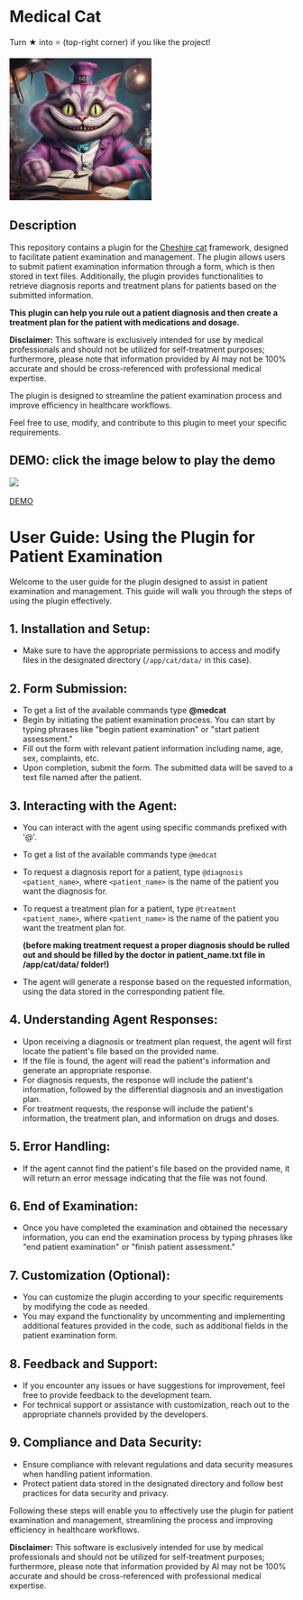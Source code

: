 # Medical Cat
Turn ★ into ⭐ (top-right corner) if you like the project!

<img src="https://raw.githubusercontent.com/pazoff/medical-cat/main/medical-cat-logo.jpg" width="50%">

## Description

This repository contains a plugin for the [Cheshire cat](https://github.com/cheshire-cat-ai/core) framework, designed to facilitate patient examination and management. The plugin allows users to submit patient examination information through a form, which is then stored in text files. Additionally, the plugin provides functionalities to retrieve diagnosis reports and treatment plans for patients based on the submitted information.

<b>This plugin can help you rule out a patient diagnosis and then create a treatment plan for the patient with medications and dosage.</b>

<b>Disclaimer:</b> This software is exclusively intended for use by medical professionals and should not be utilized for self-treatment purposes; furthermore, please note that information provided by AI may not be 100% accurate and should be cross-referenced with professional medical expertise.

The plugin is designed to streamline the patient examination process and improve efficiency in healthcare workflows.

Feel free to use, modify, and contribute to this plugin to meet your specific requirements.

## <b>DEMO:</b> click the image below to play the demo

[<img src="https://github.com/pazoff/medical-cat/assets/28357700/aa405a70-8e09-4824-afef-e798422a6513" width="50%">](https://youtu.be/DTJKZLaZC_Y "Medical Cat Workflow")

[DEMO](https://www.youtube.com/watch?v=DTJKZLaZC_Y)

# User Guide: Using the Plugin for Patient Examination

Welcome to the user guide for the plugin designed to assist in patient examination and management. This guide will walk you through the steps of using the plugin effectively.

## 1. Installation and Setup:
- Make sure to have the appropriate permissions to access and modify files in the designated directory (`/app/cat/data/` in this case).

## 2. Form Submission:
- To get a list of the available commands type <b>@medcat</b>
- Begin by initiating the patient examination process. You can start by typing phrases like "begin patient examination" or "start patient assessment."
- Fill out the form with relevant patient information including name, age, sex, complaints, etc.
- Upon completion, submit the form. The submitted data will be saved to a text file named after the patient.

## 3. Interacting with the Agent:
- You can interact with the agent using specific commands prefixed with '@'.
- To get a list of the available commands type `@medcat`
- To request a diagnosis report for a patient, type `@diagnosis <patient_name>`, where `<patient_name>` is the name of the patient you want the diagnosis for.
- To request a treatment plan for a patient, type `@treatment <patient_name>`, where `<patient_name>` is the name of the patient you want the treatment plan for.

  <b>(before making treatment request a proper diagnosis should be rulled out and should be filled by the doctor in patient_name.txt file in /app/cat/data/ folder!)</b>
- The agent will generate a response based on the requested information, using the data stored in the corresponding patient file.

## 4. Understanding Agent Responses:
- Upon receiving a diagnosis or treatment plan request, the agent will first locate the patient's file based on the provided name.
- If the file is found, the agent will read the patient's information and generate an appropriate response.
- For diagnosis requests, the response will include the patient's information, followed by the differential diagnosis and an investigation plan.
- For treatment requests, the response will include the patient's information, the treatment plan, and information on drugs and doses.

## 5. Error Handling:
- If the agent cannot find the patient's file based on the provided name, it will return an error message indicating that the file was not found.

## 6. End of Examination:
- Once you have completed the examination and obtained the necessary information, you can end the examination process by typing phrases like "end patient examination" or "finish patient assessment."

## 7. Customization (Optional):
- You can customize the plugin according to your specific requirements by modifying the code as needed.
- You may expand the functionality by uncommenting and implementing additional features provided in the code, such as additional fields in the patient examination form.

## 8. Feedback and Support:
- If you encounter any issues or have suggestions for improvement, feel free to provide feedback to the development team.
- For technical support or assistance with customization, reach out to the appropriate channels provided by the developers.

## 9. Compliance and Data Security:
- Ensure compliance with relevant regulations and data security measures when handling patient information.
- Protect patient data stored in the designated directory and follow best practices for data security and privacy.

Following these steps will enable you to effectively use the plugin for patient examination and management, streamlining the process and improving efficiency in healthcare workflows.

<b>Disclaimer:</b> This software is exclusively intended for use by medical professionals and should not be utilized for self-treatment purposes; furthermore, please note that information provided by AI may not be 100% accurate and should be cross-referenced with professional medical expertise.

